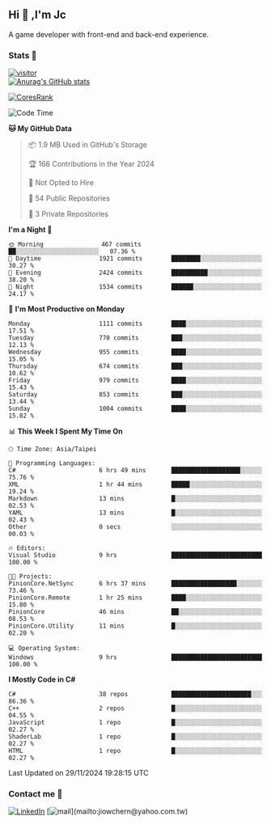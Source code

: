 ## Hi 👋 ,I'm Jc  

A game developer with front-end and back-end experience.  

### Stats  📝
[![visitor](https://visitor-badge.glitch.me/badge?page_id=jiowchern.jiowchern&style=flat-square&color=0088cc)](https://visitor-badge.glitch.me/badge?page_id=jiowchern.jiowchern&style=flat-square&color=0088cc)  
[![Anurag's GitHub stats](https://github-readme-stats.vercel.app/api?username=jiowchern&count_private=true&&show_icons=true)](https://github.com/anuraghazra/github-readme-stats)  
<!-- [![trophy](https://github-profile-trophy.vercel.app/?username=jiowchern)](https://github.com/ryo-ma/github-profile-trophy)   -->
[![CoresRank](https://cr-ss-service.azurewebsites.net/api/ScreenShot?widget=summary&username=jiowchern)](https://cr-ss-service.azurewebsites.net/api/ScreenShot?widget=summary&username=jiowchern)


<!--START_SECTION:waka-->
![Code Time](http://img.shields.io/badge/Code%20Time-1%2C290%20hrs%2056%20mins-blue)

**🐱 My GitHub Data** 

> 📦 1.9 MB Used in GitHub's Storage 
 > 
> 🏆 166 Contributions in the Year 2024
 > 
> 🚫 Not Opted to Hire
 > 
> 📜 54 Public Repositories 
 > 
> 🔑 3 Private Repositories 
 > 
**I'm a Night 🦉** 

```text
🌞 Morning                467 commits         ██░░░░░░░░░░░░░░░░░░░░░░░   07.36 % 
🌆 Daytime                1921 commits        ████████░░░░░░░░░░░░░░░░░   30.27 % 
🌃 Evening                2424 commits        ██████████░░░░░░░░░░░░░░░   38.20 % 
🌙 Night                  1534 commits        ██████░░░░░░░░░░░░░░░░░░░   24.17 % 
```
📅 **I'm Most Productive on Monday** 

```text
Monday                   1111 commits        ████░░░░░░░░░░░░░░░░░░░░░   17.51 % 
Tuesday                  770 commits         ███░░░░░░░░░░░░░░░░░░░░░░   12.13 % 
Wednesday                955 commits         ████░░░░░░░░░░░░░░░░░░░░░   15.05 % 
Thursday                 674 commits         ███░░░░░░░░░░░░░░░░░░░░░░   10.62 % 
Friday                   979 commits         ████░░░░░░░░░░░░░░░░░░░░░   15.43 % 
Saturday                 853 commits         ███░░░░░░░░░░░░░░░░░░░░░░   13.44 % 
Sunday                   1004 commits        ████░░░░░░░░░░░░░░░░░░░░░   15.82 % 
```


📊 **This Week I Spent My Time On** 

```text
🕑︎ Time Zone: Asia/Taipei

💬 Programming Languages: 
C#                       6 hrs 49 mins       ███████████████████░░░░░░   75.76 % 
XML                      1 hr 44 mins        █████░░░░░░░░░░░░░░░░░░░░   19.24 % 
Markdown                 13 mins             █░░░░░░░░░░░░░░░░░░░░░░░░   02.53 % 
YAML                     13 mins             █░░░░░░░░░░░░░░░░░░░░░░░░   02.43 % 
Other                    0 secs              ░░░░░░░░░░░░░░░░░░░░░░░░░   00.03 % 

🔥 Editors: 
Visual Studio            9 hrs               █████████████████████████   100.00 % 

🐱‍💻 Projects: 
PinionCore.NetSync       6 hrs 37 mins       ██████████████████░░░░░░░   73.46 % 
PinionCore.Remote        1 hr 25 mins        ████░░░░░░░░░░░░░░░░░░░░░   15.80 % 
PinionCore               46 mins             ██░░░░░░░░░░░░░░░░░░░░░░░   08.53 % 
PinionCore.Utility       11 mins             █░░░░░░░░░░░░░░░░░░░░░░░░   02.20 % 

💻 Operating System: 
Windows                  9 hrs               █████████████████████████   100.00 % 
```

**I Mostly Code in C#** 

```text
C#                       38 repos            ██████████████████████░░░   86.36 % 
C++                      2 repos             █░░░░░░░░░░░░░░░░░░░░░░░░   04.55 % 
JavaScript               1 repo              █░░░░░░░░░░░░░░░░░░░░░░░░   02.27 % 
ShaderLab                1 repo              █░░░░░░░░░░░░░░░░░░░░░░░░   02.27 % 
HTML                     1 repo              █░░░░░░░░░░░░░░░░░░░░░░░░   02.27 % 
```




 Last Updated on 29/11/2024 19:28:15 UTC
<!--END_SECTION:waka-->



### Contact me 💬
[![LinkedIn](https://img.shields.io/badge/-JiowchernChen-0077B5?style==flat-square&logo=LinkedIn&logoColor=white)](https://www.linkedin.com/in/jiowchern-chen-4aaa90b7/) [![mail](https://img.shields.io/badge/-jiowchern%40yahoo.com.tw-blueviolet?style=flat-square&logo=yahoo!)](mailto:jiowchern@yahoo.com.tw)    

<!-- [![Linkedin Badge](https://img.shields.io/badge/-LinkedIn-blue?style=flat-square&logo=Linkedin&logoColor=white&link=https://www.linkedin.com/in/jiowchern-chen-4aaa90b7/)](https://www.linkedin.com/in/jiowchern-chen-4aaa90b7/) -->


<!--
**jiowchern/jiowchern** is a ✨ _special_ ✨ repository because its `README.md` (this file) appears on your GitHub profile.

Here are some ideas to get you started:

- 🔭 I’m currently working on ...
- 🌱 I’m currently learning ...
- 👯 I’m looking to collaborate on ...
- 🤔 I’m looking for help with ...
- 💬 Ask me about ...
- 📫 How to reach me: ...
- 😄 Pronouns: ...
- ⚡ Fun fact: ...
-->
